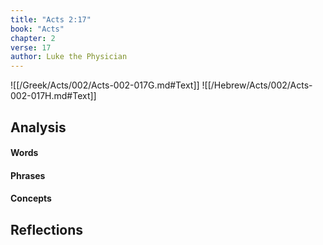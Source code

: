 ```yaml
---
title: "Acts 2:17"
book: "Acts"
chapter: 2
verse: 17
author: Luke the Physician
---
```

![[/Greek/Acts/002/Acts-002-017G.md#Text]]
![[/Hebrew/Acts/002/Acts-002-017H.md#Text]]

## Analysis

#### Words

#### Phrases

#### Concepts

## Reflections
